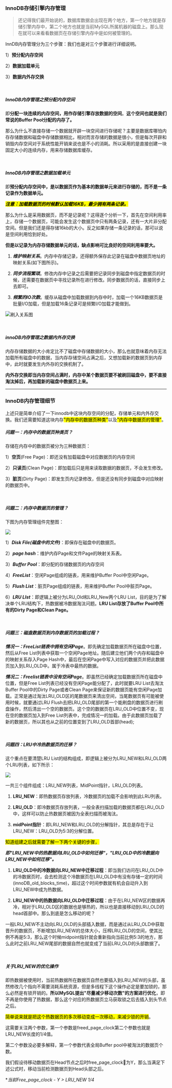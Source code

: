 ### InnoDB存储引擎内存管理

> 还记得我们最开始说的，数据库数据会出现在两个地方，第一个地方就是存储引擎内存中，第二个地方也就是当前MySQL所属机器的磁盘上。那么现在就可以来看看数据页在存储引擎内存中是如何被管理的。

InnDB内存管理分为三个步骤：我们也是对三个步骤进行详细说明。

1）**预分配内存空间**

2）**数据加载单元**

3）**数据内外存交换**

&nbsp;

##### InnoDB内存管理之预分配内存空间

即**分配一块连续的内存空间，用作存储引擎存放数据的空间**。**这个空间也就是我们常说的Buffer Pool分配的内存了。**

那么为什么不直接存储一个数据就开辟一块空间进行存储呢？主要是数据库哪怕内存存储数据和磁盘中存储数据相比，相对而言存储的数据是很小，但是每次开辟和销毁内存空间对于系统性能开销来说也是不小的消耗。所以采用的是直接创建一块固定大小的连续内存，用来存储数据库缓存。

&nbsp;

##### InnoDB内存管理之数据加载单元

即**预分配内存空间中，是以数据页作为基本的数据单元来进行存储的，而不是一条记录作为数据单元。**

<mark>***注意：加载数据页的时候默认加载16KB，最少拥有两条记录。***</mark>

那么为什么是采用数据页，而不是记录呢？这得逐个分析一下，首先在空间利用率上，存储一个数据页，可能会发生这个数据页中只有两条记录，还有一大片非分配空间。但是我们还是得存储16kb的大小。反之如果存储一条记录的话，那可以说是空间利用恰到好处。

**但是以记录为内存存储数据单元的话，缺点影响可比良好的空间利用率要大。**

1. ***维护映射关系***。内存中存储记录，还得额外保存此记录在磁盘中数据页地址的映射关系(如下图所示)。

2. ***同步流程繁琐***。修改内存中记录之后需要把记录同步到磁盘中指定数据页的时候，还需要在数据页中寻找记录所在进行修改。同步数据页的话，直接同步上去即可。

3. ***频繁的IO次数***。缓存从磁盘中加载数据到内存中时，加载一个16KB数据页是批量I/O加载，但是加载16条记录可是频繁I/O加载才能做到。

![刷入关系图](../图库/inndb存储引擎中数据页/diskFileFlush01.jpeg)

&nbsp;

##### innoDB内存管理之数据内外存交换

内存存储数据的大小肯定比不了磁盘中存储数据的大小，那么也就意味着内存无法加载所有磁盘中的数据，当内存存储空间占满之后，又想加载新的数据页到内存中，此时就要发生内外存的交换机制了。

**内外存交换即当内存空间占满时，内存中某个数据页要不被刷回磁盘中，要不直接淘汰掉后，再加载新的磁盘中数据页上来。**

-----

### InnoDB内存管理细节

上述只是简单介绍了一下innodb中这块内存空间的分配，存储单元和内外存交换。我们还需要知道这块内存<mark>"内存中的数据页种类"</mark>以及<mark>"内存中数据页的管理"</mark>。

##### 问题一：内存中的数据页种类页？

存储在内存中的数据页被分为三种数据页：

1）**空页**(Free Page)：即还没有加载磁盘中对应数据页的内存空间

2）**只读页**(Clean Page)：即加载后只是用来读取数据的数据页，不会发生修改。

3）**脏页**(Dirty Page)：即发生页内记录修改，但是还没有同步到磁盘中对应映射的数据页中。

&nbsp;

##### 问题二：内存中数据页的管理？

下图为内存管理组件完整图：

![](../图库/inndb存储引擎中数据页/bufferPool.png)

1）***Disk File(磁盘中的文件)***：即保存在磁盘中的数据页。

2）***page hash***：维护内存Page和文件Page的映射关系表。

3）***Buffer Pool***：即分配的存储数据页的内存空间

4）***FreeList***：空闲Page组成的链表，用来维护Buffer Pool中空闲Page。

5）***Flush List***：脏页Page组成的链表，用来维护Buffer Pool中脏页Page。

6）***LRU LIst***：即逻辑上被分为LRU_Old和LRU_New两个LRU List，目的是为了解决单个LRU结构下，热数据被冷数据淘汰问题。**LRU List存放了Buffer Pool中所有的Dirty Page和Clean Page。**

&nbsp;

##### 问题三：磁盘数据页到内存数据页的加载过程？

***情况一：FreeList链表中拥有空闲Page***。即先确定加载数据页所在磁盘中位置，然后从Free List列表中获取一个空闲Page地址。随后建立他们两个内存和磁盘中的映射关系存入Page Hash中，最后在空闲Page中写入对应的数据页并把此数据页加入到LRU_OLD中。属于冷表中最热的数据。

***情况二：Freelist链表中没有空闲Page***。即虽然已经确定加载数据页所在磁盘中位置，但是Free List列表已经没有空闲Page能分配了，此时就要LRU List去淘汰Buffer Pool中的Dirty Page或者Clean Page来保证新的数据页能有空闲Page加载。正常是通过淘汰LRU_OLD区的尾数据页来清出空间，当尾数据页有可能被使用时候，就要通过LRU Flush去把LRU_OLD尾部的第一个能刷盘的数据页进行刷盘操作，然后清出一个空的数据页。这个空的数据页在LRU_OLD中位置不变，现在空的数据页加入到Free List列表中，完成情况一的加载。由于此数据页加载了新的数据页，所以其也从之前的位置变到了LRU_OLD首部(head);

&nbsp;

##### 问题四：LRU中冷热数据页的迁移？

这个重点在要清楚LRU List的结构组成，即逻辑上被分为LRU_NEW和LRU_OLD两个LRU列表，如下所示：

![](../图库/inndb存储引擎中数据页/lru.png)

一共三个组件组成：LRU_NEW列表，MidPoint指针，LRU_OLD列表。

1. **LRU_NEW**：即热数据页存放列表，冷数据页的加载不会影响到此LRU列表。

2. **LRU_OLD**：即冷数据页存放列表，一般全表扫描加载的数据页都在LRU_OLD中，这样可以防止热数据页被因为全表扫描而被淘汰。

3. **midPoint指针**：即LRU_NEW和LRU_OLD的分解指针，其总是存在于让LRU_NEW：LRU_OLD为5:3的分解位置。

<mark>知道组建之后就需要了解一下两个关键的步骤，</mark>

***即"LRU_NEW中的热数据向LRU_OLD中如何迁移"，"LRU_OLD中的冷数据向LRU_NEW中如何迁移"。***

1) **LRU_OLD中的冷数据向LRU_NEW中迁移过程**：即当我们访问在LRU_OLD中的冷数据页时，会去检测这个冷数据页在LRU_OLD中有没有存储一定的时间(innoDB_old_blocks_time)，超过这个时间参数就有机会自动升入到LRU_NEW中成为热数据。
2. **LRU_NEW中的热数据向LRU_OLD中迁移过程**：由于在LRU_NEW区的数据再冷，相对于LRU_OLD区的数据也是够热的，所以也是直接移动到LRU_OLD的head首部中。那么到底是怎么移动的呢？

一般LRU_NEW不主动向LRU_OLD的头部插入数据，而是通过从LRU_OLD中获取晋升的数据页，不断增加LRU_NEW的总体大小，压榨LRU_OLD的空间，使其比例不再是5:3，那么这个时候midpoint指针就会重新指向当前比例5:3的地方，那么此时之前LRU_NEW尾部的数据自然也就变成了当前LRU_OLD的头部数据了。

&nbsp;

##### 关于LRU_NEW的优化操作

即热数据被使用时，当前热数据所在数据页自然也要插入到LRU_NEW的头部，虽然修改几个指向不需要消耗系统资源，但是多线程下这个操作必定是要加锁的，那么必然是有锁开销的。**所以MySQL提出"尽量减少移动次数"的方案进行优化**，即不再是你使用了热数据，那么这个对应的热数据页立马获取锁之后去插入到头节点之后。

<mark>简单说来就是把这个热数据页的多次移动变成一次移动，来减少锁的开销</mark>。

这需要关注两个参数，第一个参数是freed_page_clock第二个参数也就是LRU_NEW长度的1/4值。

第二个参数没必要多解释，第一个参数代表全局Buffer pool中被淘汰的数据页个数。

我们假设待移动数据页在Head节点之后时free_page_clock为Y，那么当满足下述公式时，移动当前检测数据页到Head头部之后。

**当前Free_page_clock - Y > LRU_NEW *1/4**
